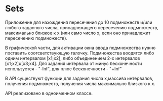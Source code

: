 # Sets
Приложение для нахождения пересечения до 10 подмножеств и/или любого заданного числа, принадлежащего
пересечению подмножеств, максимально близкое к x (или само число x, если оно принадлежит пересечению подмножеств).

В графической части, для активации окна ввода подмножества нужно поставить соотсветствующую галочку.
Подмножества воодятся либо одним интервалом [x1;x2], либо объединением 2-x интервалов [x1;x2]u[x3;x4].
Для задания интервала от минус бесконечности используется - "-Inf", для плюс бесконечности - "+Inf"

 В API существуют функции для задания числа x,массива интервалов, получения подмножеств, получения числа максимально
 близкого к х.
 
 API реализовано в одноименном классе.
